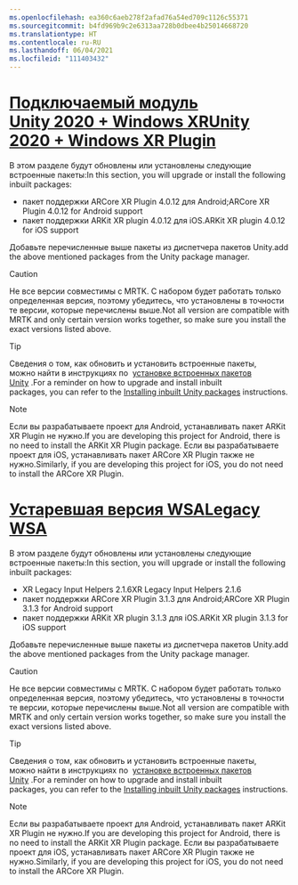 ```yaml
---
ms.openlocfilehash: ea360c6aeb278f2afad76a54ed709c1126c55371
ms.sourcegitcommit: b4fd969b9c2e6313aa728b0dbee4b25014668720
ms.translationtype: HT
ms.contentlocale: ru-RU
ms.lasthandoff: 06/04/2021
ms.locfileid: "111403432"
---
```

# <a name="unity-2020--windows-xr-plugin"></a>[<span data-ttu-id="fc85a-101">Подключаемый модуль Unity 2020 + Windows XR</span><span class="sxs-lookup"><span data-stu-id="fc85a-101">Unity 2020 + Windows XR Plugin</span></span>](#tab/winxr)

<span data-ttu-id="fc85a-102">В этом разделе будут обновлены или установлены следующие встроенные пакеты:</span><span class="sxs-lookup"><span data-stu-id="fc85a-102">In this section, you will upgrade or install the following inbuilt packages:</span></span>

* <span data-ttu-id="fc85a-103">пакет поддержки ARCore XR Plugin 4.0.12 для Android;</span><span class="sxs-lookup"><span data-stu-id="fc85a-103">ARCore XR Plugin 4.0.12 for Android support</span></span>
* <span data-ttu-id="fc85a-104">пакет поддержки ARKit XR plugin 4.0.12 для iOS.</span><span class="sxs-lookup"><span data-stu-id="fc85a-104">ARKit XR plugin 4.0.12 for iOS support</span></span>

<span data-ttu-id="fc85a-105">Добавьте перечисленные выше пакеты из диспетчера пакетов Unity.</span><span class="sxs-lookup"><span data-stu-id="fc85a-105">add the above mentioned packages from the Unity package manager.</span></span>

> [!CAUTION]
> <span data-ttu-id="fc85a-106">Не все версии совместимы с MRTK. С набором будет работать только определенная версия, поэтому убедитесь, что установлены в точности те версии, которые перечислены выше.</span><span class="sxs-lookup"><span data-stu-id="fc85a-106">Not all version are compatible with MRTK and only certain version works together, so make sure you install the exact versions listed above.</span></span>

>[!TIP]
> <span data-ttu-id="fc85a-107">Сведения о том, как обновить и установить встроенные пакеты, можно найти в инструкциях по  [установке встроенных пакетов Unity](../mr-learning-asa-02.md#installing-inbuilt-unity-packages-and-importing-the-tutorial-assets) .</span><span class="sxs-lookup"><span data-stu-id="fc85a-107">For a reminder on how to upgrade and install inbuilt packages, you can refer to the [Installing inbuilt Unity packages](../mr-learning-asa-02.md#installing-inbuilt-unity-packages-and-importing-the-tutorial-assets) instructions.</span></span>

> [!NOTE]
> <span data-ttu-id="fc85a-108">Если вы разрабатываете проект для Android, устанавливать пакет ARKit XR Plugin не нужно.</span><span class="sxs-lookup"><span data-stu-id="fc85a-108">If you are developing this project for Android, there is no need to install the ARKit XR Plugin package.</span></span> <span data-ttu-id="fc85a-109">Если вы разрабатываете проект для iOS, устанавливать пакет ARCore XR Plugin также не нужно.</span><span class="sxs-lookup"><span data-stu-id="fc85a-109">Similarly, if you are developing this project for iOS, you do not need to install the ARCore XR Plugin.</span></span>

# <a name="legacy-wsa"></a>[<span data-ttu-id="fc85a-110">Устаревшая версия WSA</span><span class="sxs-lookup"><span data-stu-id="fc85a-110">Legacy WSA</span></span>](#tab/wsa)

<span data-ttu-id="fc85a-111">В этом разделе будут обновлены или установлены следующие встроенные пакеты:</span><span class="sxs-lookup"><span data-stu-id="fc85a-111">In this section, you will upgrade or install the following inbuilt packages:</span></span>

* <span data-ttu-id="fc85a-112">XR Legacy Input Helpers 2.1.6</span><span class="sxs-lookup"><span data-stu-id="fc85a-112">XR Legacy Input Helpers 2.1.6</span></span>
* <span data-ttu-id="fc85a-113">пакет поддержки ARCore XR Plugin 3.1.3 для Android;</span><span class="sxs-lookup"><span data-stu-id="fc85a-113">ARCore XR Plugin 3.1.3 for Android support</span></span>
* <span data-ttu-id="fc85a-114">пакет поддержки ARKit XR plugin 3.1.3 для iOS.</span><span class="sxs-lookup"><span data-stu-id="fc85a-114">ARKit XR plugin 3.1.3 for iOS support</span></span>

<span data-ttu-id="fc85a-115">Добавьте перечисленные выше пакеты из диспетчера пакетов Unity.</span><span class="sxs-lookup"><span data-stu-id="fc85a-115">add the above mentioned packages from the Unity package manager.</span></span>

> [!CAUTION]
> <span data-ttu-id="fc85a-116">Не все версии совместимы с MRTK. С набором будет работать только определенная версия, поэтому убедитесь, что установлены в точности те версии, которые перечислены выше.</span><span class="sxs-lookup"><span data-stu-id="fc85a-116">Not all version are compatible with MRTK and only certain version works together, so make sure you install the exact versions listed above.</span></span>

>[!TIP]
> <span data-ttu-id="fc85a-117">Сведения о том, как обновить и установить встроенные пакеты, можно найти в инструкциях по  [установке встроенных пакетов Unity](../mr-learning-asa-02.md#installing-inbuilt-unity-packages-and-importing-the-tutorial-assets) .</span><span class="sxs-lookup"><span data-stu-id="fc85a-117">For a reminder on how to upgrade and install inbuilt packages, you can refer to the [Installing inbuilt Unity packages](../mr-learning-asa-02.md#installing-inbuilt-unity-packages-and-importing-the-tutorial-assets) instructions.</span></span>

> [!NOTE]
> <span data-ttu-id="fc85a-118">Если вы разрабатываете проект для Android, устанавливать пакет ARKit XR Plugin не нужно.</span><span class="sxs-lookup"><span data-stu-id="fc85a-118">If you are developing this project for Android, there is no need to install the ARKit XR Plugin package.</span></span> <span data-ttu-id="fc85a-119">Если вы разрабатываете проект для iOS, устанавливать пакет ARCore XR Plugin также не нужно.</span><span class="sxs-lookup"><span data-stu-id="fc85a-119">Similarly, if you are developing this project for iOS, you do not need to install the ARCore XR Plugin.</span></span>
